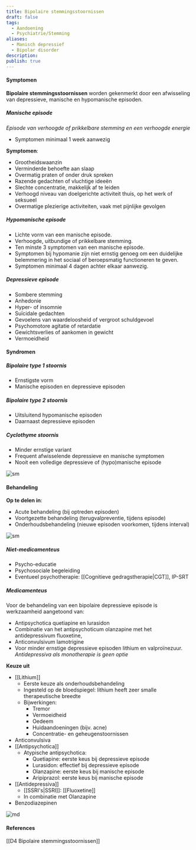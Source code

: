 ```yaml
---
title: Bipolaire stemmingsstoornissen
draft: false
tags:
  - Aandoening
  - Psychiatrie/Stemming
aliases:
  - Manisch depressief
  - Bipolar disorder
description: 
publish: true
---
```




#### Symptomen
**Bipolaire stemmingsstoornissen** worden gekenmerkt door een afwisseling van depressieve, manische en hypomanische episoden. 

##### Manische episode
*Episode van verhoogde of prikkelbare stemming en een verhoogde energie*
- Symptomen minimaal 1 week aanwezig

**Symptomen**:
- Grootheidswaanzin
- Verminderde behoefte aan slaap
- Overmatig praten of onder druk spreken
- Razende gedachten of vluchtige ideeën
- Slechte concentratie, makkelijk af te leiden
- Verhoogd niveau van doelgerichte activiteit thuis, op het werk of seksueel
- Overmatige plezierige activiteiten, vaak met pijnlijke gevolgen

##### Hypomanische episode
- Lichte vorm van een manische episode.
- Verhoogde, uitbundige of prikkelbare stemming.
- Ten minste 3 symptomen van een manische episode.
- Symptomen bij hypomanie zijn niet ernstig genoeg om een duidelijke belemmering in het sociaal of beroepsmatig functioneren te geven.
- Symptomen minimaal 4 dagen achter elkaar aanwezig. 

##### Depressieve episode
- Sombere stemming
- Anhedonie
- Hyper- of insomnie
- Suïcidale gedachten
- Gevoelens van waardeloosheid of vergroot schuldgevoel
- Psychomotore agitatie of retardatie
- Gewichtsverlies of aankomen in gewicht
- Vermoeidheid

#### Syndromen
##### Bipolaire type 1 stoornis
- Ernstigste vorm
- Manische episoden en depressieve episoden

##### Bipolaire type 2 stoornis
- Uitsluitend hypomanische episoden
- Daarnaast depressieve episoden

##### Cyclothyme stoornis
- Minder ernstige variant
- Frequent afwisselende depressieve en manische symptomen
- Nooit een volledige depressieve of (hypo)manische episode

![sm](https://i.imgur.com/7FLR7yN.png)


#### Behandeling
**Op te delen in**:
- Acute behandeling (bij optreden episoden)
- Voortgezette behandeling (terugvalpreventie, tijdens episode)
- Onderhoudsbehandeling (nieuwe episoden voorkomen, tijdens interval)

![sm](https://i.imgur.com/3jSrhVM.png)


##### Niet-medicamenteus
- Psycho-educatie
- Psychosociale begeleiding
- Eventueel psychotherapie: [[Cognitieve gedragstherapie|CGT]], IP-SRT

##### Medicamenteus
Voor de behandeling van een bipolaire depressieve episode is werkzaamheid aangetoond van:
- Antipsychotica quetiapine en lurasidon
- Combinatie van het antipsychoticum olanzapine met het antidepressivum fluoxetine, 
- Anticonvulsivum lamotrigine
- Voor minder ernstige depressieve episoden lithium en valproïnezuur.
*Antidepressiva als monotherapie is geen optie*

**Keuze uit**
- [[Lithium]]
	- Eerste keuze als onderhoudsbehandeling
	- Ingesteld op de bloedspiegel: lithium heeft zeer smalle therapeutische breedte
	- Bijwerkingen:
		- Tremor
		- Vermoeidheid
		- Oedeem 
		- Huidaandoeningen (bijv. acne)
		- Concentratie- en geheugenstoornissen
- Anticonvulsiva
- [[Antipsychotica]]
	- Atypische antipsychotica:
		- Quetiapine: eerste keus bij depressieve episode
		- Lurasidon: effectief bij depressieve episode
		- Olanzapine: eerste keus bij manische episode
		- Aripiprazol: eerste keus bij manische episode
- [[Antidepressiva]]
	- [[SSRI's|SSRI]]: [[Fluoxetine]]
	- In combinatie met Olanzapine
- Benzodiazepinen


![md](https://i.imgur.com/tticVTy.png)

#### References
[[D4 Bipolaire stemmingsstoornissen]]

